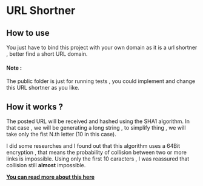 # URL Shortner
## How to use 
You just have to bind this project with your own domain as it is a url shortner , better find a short URL domain.

#### Note :
The public folder is just for running tests , you could implement and change this URL shortner as you like.

## How it works ?
The posted URL will be received and hashed using the SHA1 algorithm. In that case , we will be generating a long string , to simplify thing , we will take only the fist N.th letter (10 in this case).

I did some researches and I found out that this algorithm uses a 64Bit encryption , that means the probability of collision between two or more links is impossible. Using only the first 10 caracters , I was reassured that collision still **almost** impossible. 

[**You can read more about this here**](https://stackoverflow.com/questions/51005488/how-to-use-cryptojs-in-javascript)
